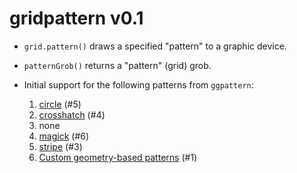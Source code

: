 gridpattern v0.1
================

* ``grid.pattern()`` draws a specified "pattern" to a graphic device.
* ``patternGrob()`` returns a "pattern" (grid) grob.
* Initial support for the following patterns from ``ggpattern``:

  1. [circle](https://coolbutuseless.github.io/package/ggpattern/articles/pattern-circle.html) (#5)
  2. [crosshatch](https://coolbutuseless.github.io/package/ggpattern/articles/pattern-crosshatch.html) (#4)
  3. none
  4. [magick](https://coolbutuseless.github.io/package/ggpattern/articles/pattern-magick.html) (#6)
  5. [stripe](https://coolbutuseless.github.io/package/ggpattern/articles/pattern-stripe.html) (#3)
  6. [Custom geometry-based patterns](https://coolbutuseless.github.io/package/ggpattern/articles/developing-patterns-2.html) (#1)
